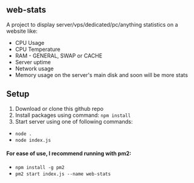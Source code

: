 ## web-stats
A project to display server/vps/dedicated/pc/anything statistics on a website like:
* CPU Usage
* CPU Temperature
* RAM - GENERAL, SWAP or CACHE
* Server uptime
* Network usage
* Memory usage on the server's main disk and soon will be more stats
## Setup
1. Download or clone this github repo
2. Install packages using command: `npm install`
3. Start server using one of following commands:
* `node .`
* `node index.js`
#### For ease of use, I recommend running with pm2:
* `npm install -g pm2`
* `pm2 start index.js --name web-stats`
